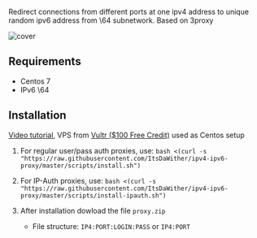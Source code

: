 Redirect connections from different ports at one ipv4 address to unique random ipv6 address from \64 subnetwork. Based on 3proxy

![cover](cover.svg)

## Requirements
- Centos 7
- IPv6 \64

## Installation
[Video tutorial](https://youtu.be/EKBJHSTmT4w), VPS from [Vultr ($100 Free Credit)](https://www.vultr.com/?ref=8519302-6G) used as Centos setup

1. For regular user/pass auth proxies, use: `bash <(curl -s "https://raw.githubusercontent.com/ItsDaWither/ipv4-ipv6-proxy/master/scripts/install.sh")`
2. For IP-Auth proxies, use: `bash <(curl -s "https://raw.githubusercontent.com/ItsDaWither/ipv4-ipv6-proxy/master/scripts/install-ipauth.sh")`

1. After installation dowload the file `proxy.zip`
   * File structure: `IP4:PORT:LOGIN:PASS` or `IP4:PORT`
